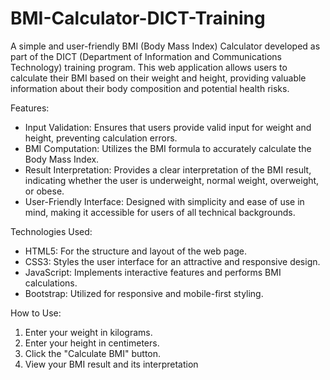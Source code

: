 # BMI-Calculator-DICT-Training
A simple and user-friendly BMI (Body Mass Index) Calculator developed as part of the DICT (Department of Information and Communications Technology) training program. This web application allows users to calculate their BMI based on their weight and height, providing valuable information about their body composition and potential health risks.

Features:
- Input Validation: Ensures that users provide valid input for weight and height, preventing calculation errors.
- BMI Computation: Utilizes the BMI formula to accurately calculate the Body Mass Index.
- Result Interpretation: Provides a clear interpretation of the BMI result, indicating whether the user is underweight, normal weight, overweight, or obese.
- User-Friendly Interface: Designed with simplicity and ease of use in mind, making it accessible for users of all technical backgrounds.

Technologies Used:
- HTML5: For the structure and layout of the web page.
- CSS3: Styles the user interface for an attractive and responsive design.
- JavaScript: Implements interactive features and performs BMI calculations.
- Bootstrap: Utilized for responsive and mobile-first styling.

How to Use:
1. Enter your weight in kilograms.
2. Enter your height in centimeters.
3. Click the "Calculate BMI" button.
4. View your BMI result and its interpretation
